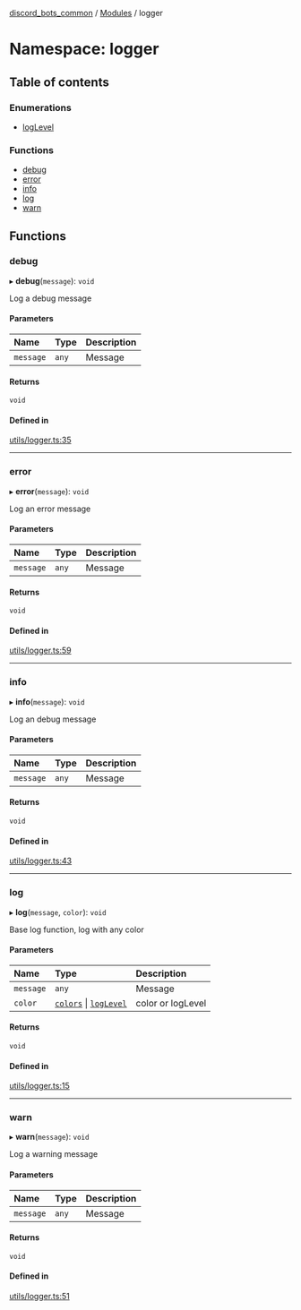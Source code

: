 [discord_bots_common](../README.md) / [Modules](../modules.md) / logger

# Namespace: logger

## Table of contents

### Enumerations

- [logLevel](../enums/logger.logLevel.md)

### Functions

- [debug](logger.md#debug)
- [error](logger.md#error)
- [info](logger.md#info)
- [log](logger.md#log)
- [warn](logger.md#warn)

## Functions

### debug

▸ **debug**(`message`): `void`

Log a debug message

#### Parameters

| Name | Type | Description |
| :------ | :------ | :------ |
| `message` | `any` | Message |

#### Returns

`void`

#### Defined in

[utils/logger.ts:35](https://github.com/dgudim/Discord-bots-common/blob/286d453/src/utils/logger.ts#L35)

___

### error

▸ **error**(`message`): `void`

Log an error message

#### Parameters

| Name | Type | Description |
| :------ | :------ | :------ |
| `message` | `any` | Message |

#### Returns

`void`

#### Defined in

[utils/logger.ts:59](https://github.com/dgudim/Discord-bots-common/blob/286d453/src/utils/logger.ts#L59)

___

### info

▸ **info**(`message`): `void`

Log an debug message

#### Parameters

| Name | Type | Description |
| :------ | :------ | :------ |
| `message` | `any` | Message |

#### Returns

`void`

#### Defined in

[utils/logger.ts:43](https://github.com/dgudim/Discord-bots-common/blob/286d453/src/utils/logger.ts#L43)

___

### log

▸ **log**(`message`, `color`): `void`

Base log function, log with any color

#### Parameters

| Name | Type | Description |
| :------ | :------ | :------ |
| `message` | `any` | Message |
| `color` | [`colors`](../enums/colors.colors.md) \| [`logLevel`](../enums/logger.logLevel.md) | color or logLevel |

#### Returns

`void`

#### Defined in

[utils/logger.ts:15](https://github.com/dgudim/Discord-bots-common/blob/286d453/src/utils/logger.ts#L15)

___

### warn

▸ **warn**(`message`): `void`

Log a warning message

#### Parameters

| Name | Type | Description |
| :------ | :------ | :------ |
| `message` | `any` | Message |

#### Returns

`void`

#### Defined in

[utils/logger.ts:51](https://github.com/dgudim/Discord-bots-common/blob/286d453/src/utils/logger.ts#L51)
